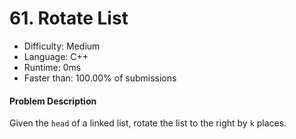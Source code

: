 # 61. Rotate List
- Difficulty: Medium
- Language: C++
- Runtime: 0ms
- Faster than: 100.00% of submissions

#### Problem Description
Given the `head` of a linked list, rotate the list to the right by `k` places.